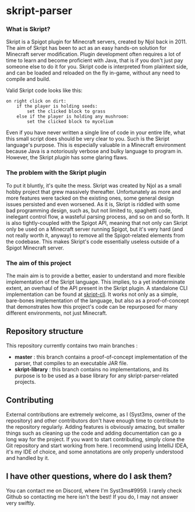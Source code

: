 # skript-parser

### What is Skript?

Skript is a Spigot plugin for Minecraft servers, created by Njol back in 2011. The aim of Skript has been to act as an easy hands-on solution for Minecraft server modification. Plugin development often requires a lot of time to learn and become proficient with Java, that is if you don't just pay someone else to do it for you. Skript code is interpreted from plaintext side, and can be loaded and reloaded on the fly in-game, without any need to compile and build. 

Valid Skript code looks like this:
```vba
on right click on dirt:
    if the player is holding seeds:
        set the clicked block to grass
    else if the player is holding any mushroom:
        set the clicked block to mycelium
```
Even if you have never written a single line of code in your entire life, what this small script does should be very clear to you. Such is the Skript language's purpose. This is especially valuable in a Minecraft environment because Java is a notoriously verbose and bulky language to program in. However, the Skript *plugin* has some glaring flaws.

### The problem with the Skript plugin

To put it bluntly, it's quite the mess. Skript was created by Njol as a small hobby project that grew massively thereafter. Unfortunately as more and more features were tacked on the existing ones, some general design issues persisted and even worsened. As it is, Skript is riddled with some bad programming design, such as, but not limited to, spaghetti code, inelegant control flow, a wasteful parsing process, and so on and so forth. It is also tightly-coupled with the Spigot API, meaning that not only can Skript only be used on a Minecraft server running Spigot, but it's very hard (and not really worth it, anyway) to remove all the Spigot-related elements from the codebase. This makes Skript's code essentially useless outside of a Spigot Minecraft server.

### The aim of this project

The main aim is to provide a better, easier to understand and more flexible implementation of the Skript language. This implies, to a yet indeterminate extent, an overhaul of the API present in the Skript plugin. A standalone CLI implementation can be found at [skript-cli](https://github.com/SkriptLang/skript-cli). It works not only as a simple, bare-bones implementation of the language, but also as a proof-of-concept that demonstrates how this project's code can be repurposed for many different environments, not just Minecraft.

## Repository structure

This repository currently contains two main branches :

 * **master** : this branch contains a proof-of-concept implementation of the parser, that compiles to an executable JAR file.
 * **skript-library** : this branch contains no implementations, and its purpose is to be used as a base library for any skript-parser-related projects.

## Contributing 

External contributions are extremely welcome, as I (Syst3ms, owner of the repository) and other contributors don't have enough time to contribute to the repository regularly. Adding features is obviously amazing, but smaller things such as cleaning up the code and adding documentation can go a long way for the project. If you want to start contributing, simply clone the Git repository and start working from here. I recommend using IntelliJ IDEA, it's my IDE of choice, and some annotations are only properly understood and handled by it.

## I have other questions, where do I ask them?

You can contact me on Discord, where I'm Syst3ms#9959. 
I rarely check Github so contacting me here isn't the best! If you do, I may not answer very swiftly.
